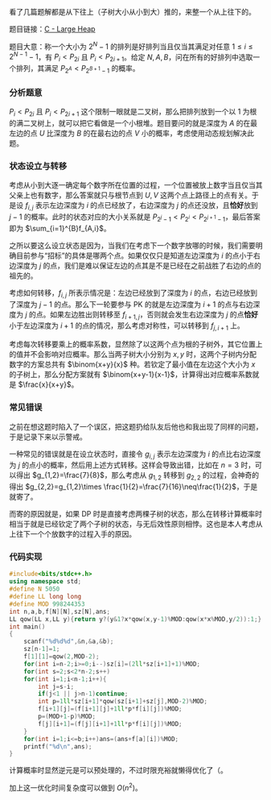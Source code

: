 看了几篇题解都是从下往上（子树大小从小到大）推的，来整一个从上往下的。

题目链接：[C - Large Heap](https://atcoder.jp/contests/agc060/tasks/agc060_c)

题目大意：称一个大小为 $2^N-1$ 的排列是好排列当且仅当其满足对任意 $1\le i\le 2^{N-1}-1$，有 $P_i<P_{2i}$ 且 $P_i<P_{2i+1}$。给定 $N,A,B$，问在所有的好排列中选取一个排列，其满足 $P_{2^A}<P_{2^{B+1}-1}$ 的概率。

### 分析题意

$P_i<P_{2i}$ 且 $P_i<P_{2i+1}$ 这个限制一眼就是二叉树，那么把排列放到一个以 $1$ 为根的满二叉树上，就可以把它看做是一个小根堆。题目要问的就是深度为 $A$ 的在最左边的点 $U$ 比深度为 $B$ 的在最右边的点 $V$ 小的概率，考虑使用动态规划解决此题。

### 状态设立与转移

考虑从小到大逐一确定每个数字所在位置的过程，一个位置被放上数字当且仅当其父亲上也有数字，那么答案就只与根节点到 $U,V$ 这两个点上路径上的点有关。于是设 $f_{i,j}$ 表示左边深度为 $i$ 的点已经放了，右边深度为 $j$ 的点还没放，且**恰好**放到 $j-1$ 的概率。此时的状态对应的大小关系就是 $P_{2^j-1}<P_{2^i}<P_{2^{j+1}-1}$，最后答案即为 $\sum_{i=1}^{B}f_{A,i}$。

之所以要这么设立状态是因为，当我们在考虑下一个数字放哪的时候，我们需要明确目前参与“招标”的具体是哪两个点。如果仅仅只是知道左边深度为 $i$ 的点小于右边深度为 $j$ 的点，我们是难以保证左边的点其是不是已经在之前战胜了右边的点的祖先的。

考虑如何转移，$f_{i,j}$ 所表示情况是：左边已经放到了深度为 $i$ 的点，右边已经放到了深度为 $j-1$ 的点。那么下一轮要参与 $\text{PK}$ 的就是左边深度为 $i+1$ 的点与右边深度为 $j$ 的点。如果左边胜出则转移至 $f_{i+1,j}$，否则就会发生右边深度为 $j$ 的点**恰好**小于左边深度为 $i+1$ 的点的情况，那么考虑对称性，可以转移到 $f_{j,i+1}$ 上。

考虑每次转移要乘上的概率系数，显然除了以这两个点为根的子树外，其它位置上的值并不会影响对应概率。那么当两子树大小分别为 $x,y$ 时，这两个子树内分配数字的方案总共有 $\binom{x+y}{x}$ 种。若钦定了最小值在左边这个大小为 $x$ 的子树上，那么分配方案就有 $\binom{x+y-1}{x-1}$，计算得出对应概率系数就是 $\frac{x}{x+y}$。

### 常见错误

之前在想这题时陷入了一个误区，把这题扔给队友后他也和我出现了同样的问题，于是记录下来以示警戒。

一种常见的错误就是在设立状态时，直接令 $g_{i,j}$ 表示左边深度为 $i$ 的点比右边深度为 $j$ 的点小的概率，然后用上述方式转移。这样会导致出错，比如在 $n=3$ 时，可以得出 $g_{1,2}=\frac{7}{8}$，那么考虑从 $g_{1,2}$ 转移到 $g_{2,2}$ 的过程，会神奇的得出 $g_{2,2}=g_{1,2}\times \frac{1}{2}=\frac{7}{16}\neq\frac{1}{2}$，于是就寄了。

而寄的原因就是，如果 $\text{DP}$ 时是直接考虑两棵子树的状态，那么在转移计算概率时相当于就是已经钦定了两个子树的状态，与无后效性原则相悖。这也是本人考虑从上往下一个个放数字的过程入手的原因。

### 代码实现

```cpp
#include<bits/stdc++.h>
using namespace std;
#define N 5050
#define LL long long
#define MOD 998244353
int n,a,b,f[N][N],sz[N],ans;
LL qow(LL x,LL y){return y?(y&1?x*qow(x,y-1)%MOD:qow(x*x%MOD,y/2)):1;}
int main()
{
	scanf("%d%d%d",&n,&a,&b);
	sz[n-1]=1;
	f[1][1]=qow(2,MOD-2);
	for(int i=n-2;i>=0;i--)sz[i]=(2ll*sz[i+1]+1)%MOD;
	for(int s=2;s<2*n-2;s++)
	for(int i=1;i<n-1;i++){
		int j=s-i;
		if(j<1 || j>n-1)continue;
		int p=1ll*sz[i+1]*qow(sz[i+1]+sz[j],MOD-2)%MOD;
		f[i+1][j]=(f[i+1][j]+1ll*p*f[i][j])%MOD;
		p=(MOD+1-p)%MOD;
		f[j][i+1]=(f[j][i+1]+1ll*p*f[i][j])%MOD;
	}
	for(int i=1;i<=b;i++)ans=(ans+f[a][i])%MOD;
	printf("%d\n",ans);
}
```

计算概率时显然逆元是可以预处理的，不过时限充裕就懒得优化了（。

加上这一优化时间复杂度可以做到 $O(n^2)$。